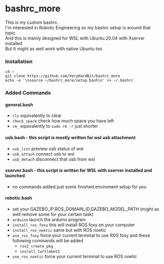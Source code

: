 # bashrc_more
This is my custom bashrc.<br>
I'm interested in Robotic Engineering so my bashrc setup is around that topic.<br>
And this is mainly designed for WSL with Ubuntu 20.04 with Xserver installed<br>
But It might as well work with native Ubuntu too<br>


### Installation
```
cd ~
git clone https://github.com/VeryHardBit/bashrc_more
echo -e '\nsource ~/bashrc_more/setup.bash\n' >> ~/.bashrc
```

### Added Commands
#### general.bash
- `cls` equivalently to clear
- `check_space` check how much space you have left
- `rm_` equivalently to `sudo rm -r` just shorter

#### usb.bash - this script is mostly written for wsl usb attachment
- `usb_list` preview usb status of wsl
- `usb_attach` connect usb to wsl
- `usb_detach` disconnect that usb from wsl

#### xserver.bash - this script is written for WSL with xserver installed and launched
- no commands added just some finished enviroment setup for you

#### robotic.bash
- set your GAZEBO_IP,ROS_DOMAIN_ID,GAZEBO_MODEL_PATH (might as well remove some for your certain task)
- `arduino` launch the arduino program
- `install_ros_foxy` this will install ROS foxy on your computer
- `install_ros_noetic` same but with ROS noetic
- `use_ros_foxy` force your current terminal to use ROS foxy and these following commands will be added
    - `ros2_create_pkg`
    - `install_turtlebot3`
- `use_ros_noetic` force your current terminal to use ROS noetic